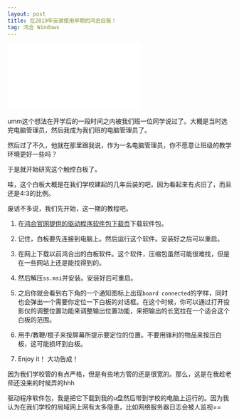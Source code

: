 ```yaml
---
layout: post
title: 在2019年安装使用早期的鸿合白板！
tag: 鸿合 Windows
---
```


<iframe src="//player.bilibili.com/player.html?aid=78294201&bvid=BV1RJ411i754&cid=226284563&page=1" scrolling="no" border="0" frameborder="no" framespacing="0" allowfullscreen="true"> </iframe>

umm这个想法在开学后的一段时间之内被我们班一位同学说过了。大概是当时选完电脑管理员，然后我成为我们班的电脑管理员了。

然后过了不久，他就在那里跟我说，作为一名电脑管理员，你不愿意让班级的教学环境更好一些吗？

于是就开始研究这个触控白板了。

哇，这个白板大概是在我们学校建起的几年后装的吧，因为看起来有点旧了，而且还是4:3的比例。

废话不多说，我们先开始，这一期的教程吧。

1. 在[鸿合官网提供的驱动程序软件包下载页](https://pie.hitecloud.cn/pie/default/serviceroutdetails)下载软件包。

2. 记住，白板要先连接到电脑上。然后运行这个软件。安装好之后可以重启。

3. 在网上下载以前鸿合出的白板软件。这个软件，压缩包虽然可能很难找，但是在一些网站上还是能找得到的。

4. 然后解压`ss.msi`并安装。安装好后可重启。

5. 之后你就会看到右下角的一个通知图标上出现`board connected`的字样，同时也会弹出一个需要你定位一下白板的对话框。在这个时候，你可以通过打开投影仪的调整位置功能来调整输出位置功能，来把输出的长宽拉在一个适合这个白板的范围。

6. 用手/教鞭/棍子来按屏幕所提示要定位的位置。不要用锋利的物品来按压白板，这可能损坏到白板。

7. Enjoy it！ 大功告成！

因为我们学校管的有点严格，但是有些地方管的还是很宽的。那么，这是在我趁老师还没来的时候弄的hhh

驱动程序软件包，我是把它下载到我的u盘然后带到学校的电脑上运行的。因为我认为在我们学校的局域网上网有太多隐患，比如网络服务器日志会被人监视==